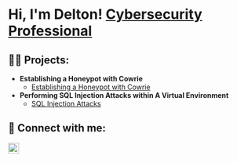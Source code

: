 <h1>Hi, I'm Delton! <a href="https://www.linkedin.com/in/joshmadakor/">Cybersecurity Professional</a>

<h2>👨‍💻 Projects:</h2>

- <b>Establishing a Honeypot with Cowrie</b>
  - [Establishing a Honeypot with Cowrie](https://github.com/deltonrobinson/cowrie-honeypot)
- <b>Performing SQL Injection Attacks within A Virtual Environment</b>
  - [SQL Injection Attacks](https://github.com/deltonrobinson/MS2/SQL-Injection)
<!--
- <b>Setting up a Local Active Directory in Azure</b>
  - [Setting up a Local Active Directory in Azure](https://github.com/deltonrobinson) <b><i>(Potentially NSFW)</b></i>
-->


<h2> 🤳 Connect with me:</h2>


[<img align="left" alt="DeltonRobinson | LinkedIn" width="22px" src="https://cdn.jsdelivr.net/npm/simple-icons@v3/icons/linkedin.svg" />][linkedin]

[linkedin]: https://linkedin.com/in/deltonrobinson

<!--
**deltonrobinson/deltonrobinson** is a ✨ _special_ ✨ repository because its `README.md` (this file) appears on your GitHub profile.

Here are some ideas to get you started:

- 🔭 I’m currently working on ...
- 🌱 I’m currently learning ...
- 👯 I’m looking to collaborate on ...
- 🤔 I’m looking for help with ...
- 💬 Ask me about ...
- 📫 How to reach me: ...
- 😄 Pronouns: ...
- ⚡ Fun fact: ...
-->

